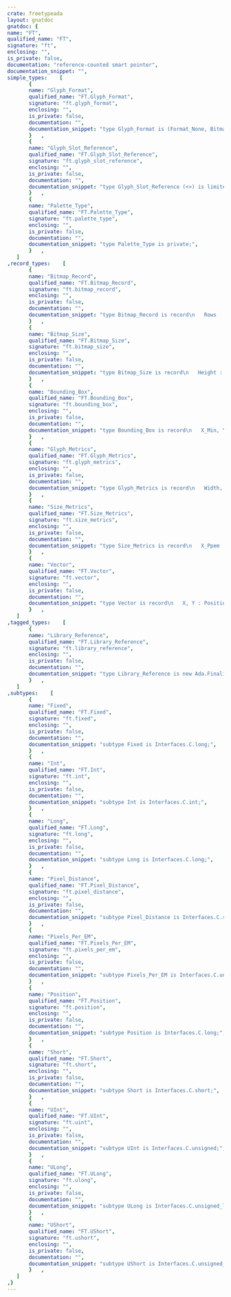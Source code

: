 ```yaml
---
crate: freetypeada
layout: gnatdoc
gnatdoc: {
name: "FT",
qualified_name: "FT",
signature: "ft",
enclosing: "",
is_private: false,
documentation: "reference-counted smart pointer",
documentation_snippet: "",
simple_types:    [
       {
       name: "Glyph_Format",
       qualified_name: "FT.Glyph_Format",
       signature: "ft.glyph_format",
       enclosing: "",
       is_private: false,
       documentation: "",
       documentation_snippet: "type Glyph_Format is (Format_None, Bitmap_Format, Composite_Format,\n                      Outline_Format, Plotter_Format);",
       }   ,
       {
       name: "Glyph_Slot_Reference",
       qualified_name: "FT.Glyph_Slot_Reference",
       signature: "ft.glyph_slot_reference",
       enclosing: "",
       is_private: false,
       documentation: "",
       documentation_snippet: "type Glyph_Slot_Reference (<>) is limited private;",
       }   ,
       {
       name: "Palette_Type",
       qualified_name: "FT.Palette_Type",
       signature: "ft.palette_type",
       enclosing: "",
       is_private: false,
       documentation: "",
       documentation_snippet: "type Palette_Type is private;",
       }   ,
   ]
,record_types:    [
       {
       name: "Bitmap_Record",
       qualified_name: "FT.Bitmap_Record",
       signature: "ft.bitmap_record",
       enclosing: "",
       is_private: false,
       documentation: "",
       documentation_snippet: "type Bitmap_Record is record\n   Rows         : Interfaces.C.unsigned;\n   Width        : Interfaces.C.unsigned;\n   Pitch        : Interfaces.C.int;\n   Buffer       : System.Address;\n   Num_Grays    : Interfaces.C.short;\n   Pixel_Mode   : Interfaces.C.unsigned_char;\n   Palette_Mode : Interfaces.C.unsigned_char;\n   Palette      : Palette_Type;\nend record;",
       }   ,
       {
       name: "Bitmap_Size",
       qualified_name: "FT.Bitmap_Size",
       signature: "ft.bitmap_size",
       enclosing: "",
       is_private: false,
       documentation: "",
       documentation_snippet: "type Bitmap_Size is record\n   Height : Pixel_Distance;\n   Width  : Pixel_Distance;\n   Size   : Position;\n   X_Ppem : Position;\n   Y_Ppem : Position;\nend record;",
       }   ,
       {
       name: "Bounding_Box",
       qualified_name: "FT.Bounding_Box",
       signature: "ft.bounding_box",
       enclosing: "",
       is_private: false,
       documentation: "",
       documentation_snippet: "type Bounding_Box is record\n   X_Min, Y_Min, X_Max, Y_Max : Position;\nend record;",
       }   ,
       {
       name: "Glyph_Metrics",
       qualified_name: "FT.Glyph_Metrics",
       signature: "ft.glyph_metrics",
       enclosing: "",
       is_private: false,
       documentation: "",
       documentation_snippet: "type Glyph_Metrics is record\n   Width, Height : Position;\n   Horiz_Bearing_X, Horiz_Bearing_Y, Horiz_Advance : Position;\n   Vert_Bearing_X, Vert_Bearing_Y, Vert_Advance : Position;\nend record;",
       }   ,
       {
       name: "Size_Metrics",
       qualified_name: "FT.Size_Metrics",
       signature: "ft.size_metrics",
       enclosing: "",
       is_private: false,
       documentation: "",
       documentation_snippet: "type Size_Metrics is record\n   X_Ppem      : Pixels_Per_EM;\n   Y_Ppem      : Pixels_Per_EM;\n   X_Scale     : Fixed;\n   Y_Scale     : Fixed;\n   Ascender    : Position;\n   Descender   : Position;\n   Height      : Position;\n   Max_Advance : Position;\nend record;",
       }   ,
       {
       name: "Vector",
       qualified_name: "FT.Vector",
       signature: "ft.vector",
       enclosing: "",
       is_private: false,
       documentation: "",
       documentation_snippet: "type Vector is record\n   X, Y : Position;\nend record;",
       }   ,
   ]
,tagged_types:    [
       {
       name: "Library_Reference",
       qualified_name: "FT.Library_Reference",
       signature: "ft.library_reference",
       enclosing: "",
       is_private: false,
       documentation: "",
       documentation_snippet: "type Library_Reference is new Ada.Finalization.Controlled with private;",
       }   ,
   ]
,subtypes:    [
       {
       name: "Fixed",
       qualified_name: "FT.Fixed",
       signature: "ft.fixed",
       enclosing: "",
       is_private: false,
       documentation: "",
       documentation_snippet: "subtype Fixed is Interfaces.C.long;",
       }   ,
       {
       name: "Int",
       qualified_name: "FT.Int",
       signature: "ft.int",
       enclosing: "",
       is_private: false,
       documentation: "",
       documentation_snippet: "subtype Int is Interfaces.C.int;",
       }   ,
       {
       name: "Long",
       qualified_name: "FT.Long",
       signature: "ft.long",
       enclosing: "",
       is_private: false,
       documentation: "",
       documentation_snippet: "subtype Long is Interfaces.C.long;",
       }   ,
       {
       name: "Pixel_Distance",
       qualified_name: "FT.Pixel_Distance",
       signature: "ft.pixel_distance",
       enclosing: "",
       is_private: false,
       documentation: "",
       documentation_snippet: "subtype Pixel_Distance is Interfaces.C.short range\n  0 .. Interfaces.C.short'Last;",
       }   ,
       {
       name: "Pixels_Per_EM",
       qualified_name: "FT.Pixels_Per_EM",
       signature: "ft.pixels_per_em",
       enclosing: "",
       is_private: false,
       documentation: "",
       documentation_snippet: "subtype Pixels_Per_EM is Interfaces.C.unsigned_short;",
       }   ,
       {
       name: "Position",
       qualified_name: "FT.Position",
       signature: "ft.position",
       enclosing: "",
       is_private: false,
       documentation: "",
       documentation_snippet: "subtype Position is Interfaces.C.long;",
       }   ,
       {
       name: "Short",
       qualified_name: "FT.Short",
       signature: "ft.short",
       enclosing: "",
       is_private: false,
       documentation: "",
       documentation_snippet: "subtype Short is Interfaces.C.short;",
       }   ,
       {
       name: "UInt",
       qualified_name: "FT.UInt",
       signature: "ft.uint",
       enclosing: "",
       is_private: false,
       documentation: "",
       documentation_snippet: "subtype UInt is Interfaces.C.unsigned;",
       }   ,
       {
       name: "ULong",
       qualified_name: "FT.ULong",
       signature: "ft.ulong",
       enclosing: "",
       is_private: false,
       documentation: "",
       documentation_snippet: "subtype ULong is Interfaces.C.unsigned_long;",
       }   ,
       {
       name: "UShort",
       qualified_name: "FT.UShort",
       signature: "ft.ushort",
       enclosing: "",
       is_private: false,
       documentation: "",
       documentation_snippet: "subtype UShort is Interfaces.C.unsigned_short;",
       }   ,
   ]
,}
---
```

